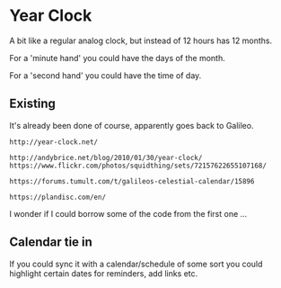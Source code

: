 Year Clock
==========

A bit like a regular analog clock, but instead of 12 hours has 12 months.

For a 'minute hand' you could have the days of the month.

For a 'second hand' you could have the time of day.


Existing
--------
It's already been done of course, apparently goes back to Galileo.


	http://year-clock.net/

	http://andybrice.net/blog/2010/01/30/year-clock/
	https://www.flickr.com/photos/squidthing/sets/72157622655107168/

	https://forums.tumult.com/t/galileos-celestial-calendar/15896

	https://plandisc.com/en/


I wonder if I could borrow some of the code from the first one ...



Calendar tie in
---------------

If you could sync it with a calendar/schedule of some sort you could highlight certain dates for reminders, add links etc.

